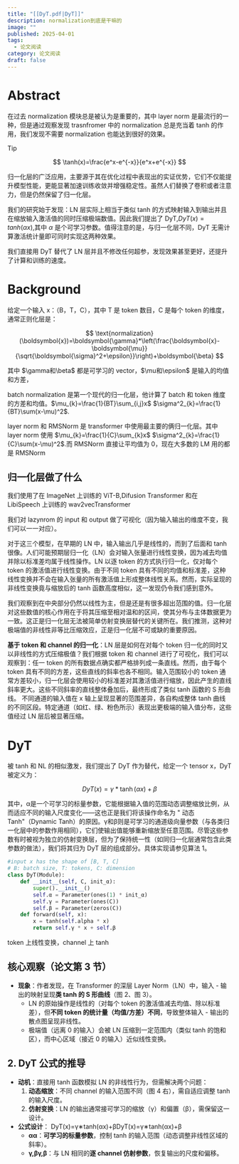 ```yaml
---
title: "[[DyT.pdf|DyT]]"
description: normalization到底是干嘛的
image: ""
published: 2025-04-01
tags:
  - 论文阅读
category: 论文阅读
draft: false
---
```


# Abstract

在过去 normalization 模块总是被认为是重要的，其中 layer norm 是最流行的一种，但是通过观察发现 trasnfromer 中的 normalization 总是充当着 tanh 的作用，我们发现不需要 normalization 也能达到很好的效果。

>[!tip]
>
> $$
> \tanh(x)=\frac{e^x-e^{-x}}{e^x+e^{-x}}
> $$

归一化层的广泛应用，主要源于其在优化过程中表现出的实证优势，它们不仅能提升模型性能，更能显著加速训练收敛并增强稳定性。虽然人们替换了卷积或者注意力，但是仍然保留了归一化层。

我们的研究始于发现：LN 层实际上相当于类似 tanh 的方式映射输入到输出并且在缩放输入激活值的同时压缩极端数值。因此我们提出了 DyT,$DyT(x)=tanh(\alpha x)$,其中 $\alpha$ 是个可学习参数。值得注意的是，与归一化层不同，DyT 无需计算激活统计量即可同时实现这两种效果。

我们直接用 DyT 替代了 LN 层并且不修改任何超参，发现效果甚至更好，还提升了计算和训练的速度。

# Background

给定一个输入 x：（B，T，C），其中 T 是 token 数目，C 是每个 token 的维度，通常正则化层是：

$$
\text{normalization}(\boldsymbol{x})=\boldsymbol{\gamma}*\left(\frac{\boldsymbol{x}-\boldsymbol{\mu}}{\sqrt{\boldsymbol{\sigma}^2+\epsilon}}\right)+\boldsymbol{\beta}
$$

其中 $\gamma和\beta$ 都是可学习的 vector，$\mu和\epsilon$ 是输入的均值和方差，

batch normalization 是第一个现代的归一化层，他计算了 batch 和 token 维度的方差和均值。$\mu_{k}=\frac{1}{BT}\sum_{i,j}x$ $\sigma^2_{k}=\frac{1}{BT}\sum(x-\mu)^2$.

layer norm 和 RMSNorm 是 transformer 中使用最主要的俩归一化层。其中 layer norm 使用 $\mu_{k}=\frac{1}{C}\sum_{k}x$ $\sigma^2_{k}=\frac{1}{C}\sum(x-\mu)^2$.而 RMSNorm 直接让平均值为 0，现在大多数的 LM 用的都是 RMSNorm

## 归一化层做了什么

我们使用了在 ImageNet 上训练的 ViT-B,Difusion Transformer 和在 LibiSpeech 上训练的 wav2vecTransformer

我们对 lazynrom 的 input 和 output 做了可视化（因为输入输出的维度不变，我们可以一一对应）。

对于这三个模型，在早期的 LN 中，输入输出几乎是线性的，而到了后面和 tanh 很像。人们可能预期层归一化（LN）会对输入张量进行线性变换，因为减去均值并除以标准差均属于线性操作。LN 以逐 token 的方式执行归一化，仅对每个 token 的激活值进行线性变换。由于不同 token 具有不同的均值和标准差，这种线性变换并不会在输入张量的所有激活值上形成整体线性关系。然而，实际呈现的非线性变换竟与缩放后的 tanh 函数高度相似，这一发现仍令我们感到意外。

我们观察到在中央部分仍然以线性为主，但是还是有很多超出范围的值。归一化层对这些数值的核心作用在于将其压缩至相对温和的区间，使其分布与主体数据更为一致。这正是归一化层无法被简单仿射变换层替代的关键所在。我们推测，这种对极端值的非线性非等比压缩效应，正是归一化层不可或缺的重要原因。

**基于 token 和 channel 的归一化**：LN 层是如何在对每个 token 归一化的同时又以非线性的方式压缩极值？我们根据 token 和 channel 进行了可视化，我们可以观察到：任一 token 的所有数据点确实都严格排列成一条直线。然而，由于每个 token 具有不同的方差，这些直线的斜率也各不相同。输入范围较小的 token 通常方差较小，归一化层会使用较小的标准差对其激活值进行缩放，因此产生的直线斜率更大。这些不同斜率的直线整体叠加后，最终形成了类似 tanh 函数的 S 形曲线。
不同通道的输入值在 x 轴上呈现显著的范围差异，各自构成整体 tanh 曲线的不同区段。特定通道（如红、绿、粉色所示）表现出更极端的输入值分布，这些值经过 LN 层后被显著压缩。

# DyT

被 tanh 和 NL 的相似激发，我们提出了 DyT 作为替代，给定一个 tensor x，DyT 被定义为：

$$
DyT(x)=\gamma*\tanh(\alpha x)+\beta
$$

其中，α是一个可学习的标量参数，它能根据输入值的范围动态调整缩放比例，从而适应不同的输入尺度变化——这也正是我们将该操作命名为 " 动态 Tanh"（Dynamic Tanh）的原因。γ和β则是可学习的通道级向量参数（与各类归一化层中的参数作用相同），它们使输出值能够重新缩放至任意范围。尽管这些参数有时被视为独立的仿射变换层，但为了保持统一性（如同归一化层通常包含此类参数的做法），我们将其归为 DyT 层的组成部分。具体实现请参见算法 1。

```python
#input x has the shape of [B, T, C] 
# B: batch size, T: tokens, C: dimension
class DyT(Module): 
	def __init__(self, C, init_α): 
		super().__init__() 
		self.α = Parameter(ones(1) * init_α)
		self.γ = Parameter(ones(C)) 
		self.β = Parameter(zeros(C)) 
	def forward(self, x): 
		x = tanh(self.alpha * x) 
		return self.γ * x + self.β
```

token 上线性变换，channel 上 tanh

## **核心观察**（论文第 3 节）

- **现象**：作者发现，在 Transformer 的深层 Layer Norm（LN）中，输入 - 输出的映射呈现**类 tanh 的 S 形曲线**（图 2、图 3）。
    - LN 的原始操作是线性的（对每个 token 的激活值减去均值、除以标准差），但**不同 token 的统计量（均值/方差）不同**，导致整体输入 - 输出的散点图呈现非线性。
    - 极端值（远离 0 的输入）会被 LN 压缩到一定范围内（类似 tanh 的饱和区），而中心区域（接近 0 的输入）近似线性变换。

## 2. **DyT 公式的推导**

- **动机**：直接用 tanh 函数模拟 LN 的非线性行为，但需解决两个问题：
    1. **动态缩放**：不同 channel 的输入范围不同（图 4 右），需自适应调整 tanh 的输入尺度。
    2. **仿射变换**：LN 的输出通常接可学习的缩放（γ）和偏置（β），需保留这一设计。
- **公式设计**：
    DyT(x)=γ∗tanh⁡(αx)+βDyT(x)=γ∗tanh(αx)+β
    - **αα**：**可学习的标量参数**，控制 tanh 的输入范围（动态调整非线性区域的斜率）。
    - **γ,βγ,β**：与 LN 相同的**逐 channel 仿射参数**，恢复输出的尺度和偏移。
